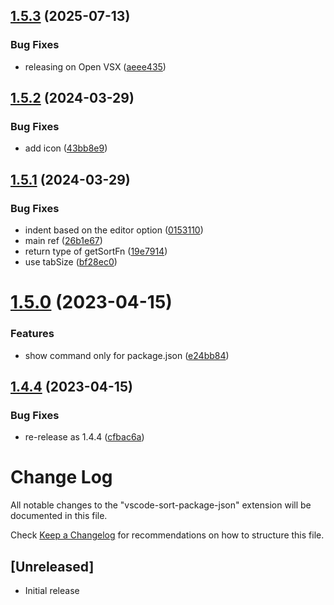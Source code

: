 ## [1.5.3](https://github.com/unional/vscode-sort-package-json/compare/v1.5.2...v1.5.3) (2025-07-13)


### Bug Fixes

* releasing on Open VSX ([aeee435](https://github.com/unional/vscode-sort-package-json/commit/aeee435a5f9fe05ab9b5288872e6a47d5658493a))

## [1.5.2](https://github.com/unional/vscode-sort-package-json/compare/v1.5.1...v1.5.2) (2024-03-29)


### Bug Fixes

* add icon ([43bb8e9](https://github.com/unional/vscode-sort-package-json/commit/43bb8e9a6592992917c24cb40f61b83bc056c38a))

## [1.5.1](https://github.com/unional/vscode-sort-package-json/compare/v1.5.0...v1.5.1) (2024-03-29)


### Bug Fixes

* indent based  on the editor option ([0153110](https://github.com/unional/vscode-sort-package-json/commit/0153110743b1ac99100a59fbaf028d4a2e9343d6))
* main ref ([26b1e67](https://github.com/unional/vscode-sort-package-json/commit/26b1e6736b75f27fcb2695e7c5b34b768d95532c))
* return type of getSortFn ([19e7914](https://github.com/unional/vscode-sort-package-json/commit/19e7914a734370ef4f7bbe73c102c81b82d8807b))
* use tabSize ([bf28ec0](https://github.com/unional/vscode-sort-package-json/commit/bf28ec0cc9ced250faf368e3d5f89dfe0d86d591))

# [1.5.0](https://github.com/unional/vscode-sort-package-json/compare/v1.4.4...v1.5.0) (2023-04-15)


### Features

* show command only for package.json ([e24bb84](https://github.com/unional/vscode-sort-package-json/commit/e24bb8414223b5ae207da74a27a53cd86c315689))

## [1.4.4](https://github.com/unional/vscode-sort-package-json/compare/v1.4.3...v1.4.4) (2023-04-15)


### Bug Fixes

* re-release as 1.4.4 ([cfbac6a](https://github.com/unional/vscode-sort-package-json/commit/cfbac6a386b83696374b659f0b3ae55948f7a8d5))

# Change Log

All notable changes to the "vscode-sort-package-json" extension will be documented in this file.

Check [Keep a Changelog](http://keepachangelog.com/) for recommendations on how to structure this file.

## [Unreleased]

- Initial release
